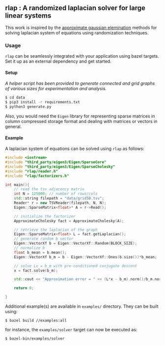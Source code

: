 ## rlap : A randomized laplacian solver for large linear systems

This work is inspired by the [approximate gaussian elemination](https://arxiv.org/abs/1605.02353) methods for solving laplacian system of equations using randomization techniques.

### Usage

`rlap` can be seamlessly integrated with your application using bazel targets. Set it up as an external dependency and get started.
#### Setup

_A helper script has been provided to generate connected and grid graphs of various sizes for experimentation and analysis._

```bash
$ cd data
$ pip3 install -r requirements.txt
$ python3 generate.py
```

Also, you would need the `Eigen` library for representing sparse matrices in column compressed storage format and dealing with matrices or vectors in general.

#### Example

A laplacian system of equations can be solved using `rlap` as follows:

```c++
#include <iostream>
#include "third_party/eigen3/Eigen/SparseCore"
#include "third_party/eigen3/Eigen/SparseCholesky"
#include "rlap/reader.h"
#include "rlap/factorizers.h"

int main(){
	// read the tsv adjacency matrix
	int N = 125000; // number of rows/cols
    std::string filepath = "data/grid50.tsv";
	Reader* r = new TSVReader(filepath, N, N);
    Eigen::SparseMatrix<float>* A = r->Read();

	// initialize the factorizer
	ApproximateCholesky fact = ApproximateCholesky(A);

	// retrieve the laplacian of the graph
	Eigen::SparseMatrix<float> L = fact.getLaplacian();
    // generate random b vector
    Eigen::VectorXf b = Eigen::VectorXf::Random(BLOCK_SIZE);
	// normalize b
    float b_mean = b.mean();
    Eigen::VectorXf b_m = b - Eigen::VectorXf::Ones(b.size())*b_mean;

    // solve Lx = b_m with pre-conditioned conjugate descent
    x = fact.solve(b_m);

    std::cout << "Approximation error = " << (L*x - b_m).norm()/b_m.norm() << std::endl;

    return 0;

}

```

Additional example(s) are available in `examples/` directory. They can be built using:
```
$ bazel build //examples:all
```

for instance, the `examples/solver` target can now be executed as:
```
$ bazel-bin/examples/solver
```
